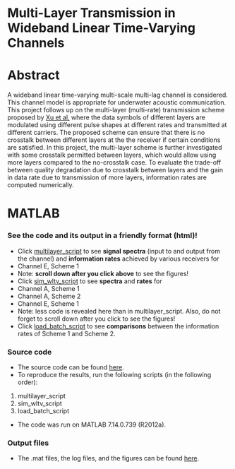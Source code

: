 # Multi-Layer Transmission in Wideband Linear Time-Varying Channels

# Abstract
A wideband linear time-varying multi-scale multi-lag channel is considered.
This channel model is appropriate for underwater acoustic communication.
This project follows up on the multi-layer (multi-rate) transmission scheme proposed by 
[Xu et al.](http://ieeexplore.ieee.org/xpl/articleDetails.jsp?arnumber=6365356)
where the data symbols of different layers are modulated using different pulse shapes at different rates and transmitted at different carriers.
The proposed scheme can ensure that there is no crosstalk between different layers at the the receiver if certain conditions are satisfied.
In this project, the multi-layer scheme is further investigated with some crosstalk permitted between layers,
which would allow using more layers compared to the no-crosstalk case. 
To evaluate the trade-off between quality degradation due to crosstalk between layers and the gain in data rate due to transmission of more layers,
information rates are computed numerically.


# MATLAB

### See the code and its output in a friendly format (html)!
  * Click [multilayer_script](https://htmlpreview.github.io/?https://github.com/ghozlan/wltv-copy/blob/master/matlab/html/multilayer_script.html) to see **signal spectra** (input to and output from the channel) and **information rates** achieved by various receivers for
   * Channel E, Scheme 1   
   * Note: **scroll down after you click above** to see the figures!
  * Click [sim_wltv_script](https://htmlpreview.github.io/?https://github.com/ghozlan/wltv-copy/blob/master/matlab/html/sim_wltv_script.html) to see **spectra** and **rates** for
   * Channel A, Scheme 1   
   * Channel A, Scheme 2   
   * Channel E, Scheme 1  
   * Note: less code is revealed here than in multilayer_script. Also, do not forget to scroll down after you click to see the figures!
  * Click [load_batch_script](https://htmlpreview.github.io/?https://github.com/ghozlan/wltv-copy/blob/master/matlab/html/load_batch_script.html) to see **comparisons** between the information rates of Scheme 1 and Scheme 2.

### Source code
* The source code can be found [here](/matlab/src/).
*  To reproduce the results, run the following scripts (in the following order):
 1. multilayer_script
 2. sim_wltv_script
 3. load_batch_script
*  The code was run on MATLAB 7.14.0.739 (R2012a).

### Output files
* The .mat files, the log files, and the figures can be found [here](/matlab/output).
